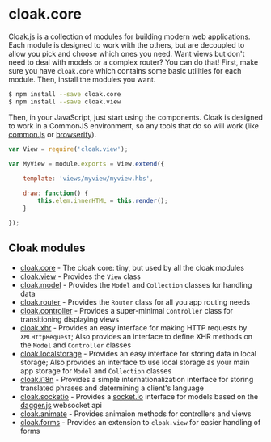 
# cloak.core

Cloak.js is a collection of modules for building modern web applications. Each module is designed to work with the others, but are decoupled to allow you pick and choose which ones you need. Want views but don't need to deal with models or a complex router? You can do that! First, make sure you have `cloak.core` which contains some basic utilities for each module. Then, install the modules you want.

```bash
$ npm install --save cloak.core
$ npm install --save cloak.view
```

Then, in your JavaScript, just start using the components. Cloak is designed to work in a CommonJS environment, so any tools that do so will work (like [common.js](https://github.com/UmbraEngineering/common.js) or [browserify](http://browserify.org/)).

```javascript
var View = require('cloak.view');

var MyView = module.exports = View.extend({
    
    template: 'views/myview/myview.hbs',

    draw: function() {
        this.elem.innerHTML = this.render();
    }

});
```

## Cloak modules

* [cloak.core](https://github.com/UmbraEngineering/cloak.core) - The cloak core: tiny, but used by all the cloak modules
* [cloak.view](https://github.com/UmbraEngineering/cloak.view) - Provides the `View` class
* [cloak.model](https://github.com/UmbraEngineering/cloak.model) - Provides the `Model` and `Collection` classes for handling data
* [cloak.router](https://github.com/UmbraEngineering/cloak.router) - Provides the `Router` class for all you app routing needs
* [cloak.controller](https://github.com/UmbraEngineering/cloak.controller) - Provides a super-minimal `Controller` class for transitioning displaying views
* [cloak.xhr](https://github.com/UmbraEngineering/cloak.xhr) - Provides an easy interface for making HTTP requests by `XMLHttpRequest`; Also provides an interface to define XHR methods on the `Model` and `Controller` classes
* [cloak.localstorage](https://github.com/UmbraEngineering/cloak.localstorage) - Provides an easy interface for storing data in local storage; Also provides an interface to use local storage as your main app storage for `Model` and `Collection` classes
* [cloak.i18n](https://github.com/UmbraEngineering/cloak.i18n) - Provides a simple internationalization interface for storing translated phrases and determining a client's language
* [cloak.socketio](https://github.com/UmbraEngineering/cloak.socketio) - Provides a [socket.io](http://socket.io) interface for models based on the [dagger.js](http://www.daggerjs.com) websocket api
* [cloak.animate](https://github.com/UmbraEngineering/cloak.animate) - Provides animaion methods for controllers and views
* [cloak.forms](https://github.com/UmbraEngineering/cloak.forms) - Provides an extension to `cloak.view` for easier handling of forms




